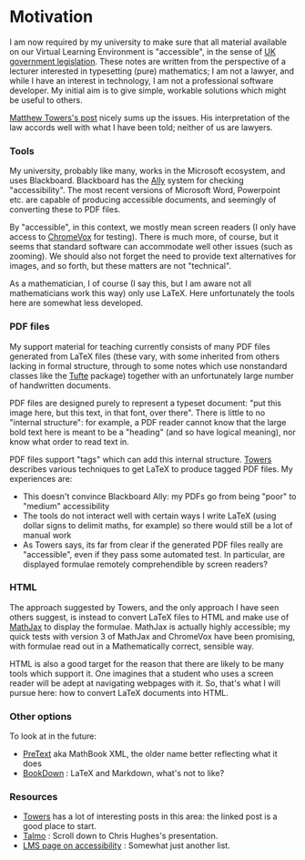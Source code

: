 # Motivation

I am now required by my university to make sure that all material available on our Virtual Learning Environment is "accessible", in the sense of [UK government legislation](https://www.legislation.gov.uk/uksi/2018/852/made).  These notes are written from the perspective of a lecturer interested in typesetting (pure) mathematics; I am not a lawyer, and while I have an interest in technology, I am not a professional software developer.  My initial aim is to give simple, workable solutions which might be useful to others.

[Matthew Towers's post](https://www.homepages.ucl.ac.uk/~ucahmto/elearning/latex/2019/05/06/accessibility-regulations.html) nicely sums up the issues.  His interpretation of the law accords well with what I have been told; neither of us are lawyers.


### Tools

My university, probably like many, works in the Microsoft ecosystem, and uses Blackboard.  Blackboard has the [Ally](https://www.blackboard.com/teaching-learning/accessibility-universal-design/blackboard-ally-lms) system for checking "accessibility".  The most recent versions of Microsoft Word, Powerpoint etc. are capable of producing accessible documents, and seemingly of converting these to PDF files.

By "accessible", in this context, we mostly mean screen readers (I only have access to [ChromeVox](http://www.chromevox.com/installing.html) for testing).  There is much more, of course, but it seems that standard software can accommodate well other issues (such as zooming).   We should also not forget the need to provide text alternatives for images, and so forth, but these matters are not "technical".

As a mathematician, I of course (I say this, but I am aware not all mathematicians work this way) only use LaTeX.  Here unfortunately the tools here are somewhat less developed.


### PDF files

My support material for teaching currently consists of many PDF files generated from LaTeX files (these vary, with some inherited from others lacking in formal structure, through to some notes which use nonstandard classes like the [Tufte](https://ctan.org/pkg/tufte-latex?lang=en) package) together with an unfortunately large number of handwritten documents.

PDF files are designed purely to represent a typeset document: "put this image here, but this text, in that font, over there".  There is little to no "internal structure": for example, a PDF reader cannot know that the large bold text here is meant to be a "heading" (and so have logical meaning), nor know what order to read text in.

PDF files support "tags" which can add this internal structure.  [Towers](https://www.homepages.ucl.ac.uk/~ucahmto/elearning/latex/2019/05/06/accessibility-regulations.html) describes various techniques to get LaTeX to produce tagged PDF files.  My experiences are:

- This doesn't convince Blackboard Ally: my PDFs go from being "poor" to "medium" accessibility
- The tools do not interact well with certain ways I write LaTeX (using dollar signs to delimit maths, for example) so there would still be a lot of manual work
- As Towers says, its far from clear if the generated PDF files really are "accessible", even if they pass some automated test.  In particular, are displayed formulae remotely comprehendible by screen readers?


### HTML

The approach suggested by Towers, and the only approach I have seen others suggest, is instead to convert LaTeX files to HTML and make use of [MathJax](https://www.mathjax.org/) to display the formulae.  MathJax is actually highly accessible; my quick tests with version 3 of MathJax and ChromeVox have been promising, with formulae read out in a Mathematically correct, sensible way.

HTML is also a good target for the reason that there are likely to be many tools which support it.  One imagines that a student who uses a screen reader will be adept at navigating webpages with it.  So, that's what I will pursue here: how to convert LaTeX documents into HTML.


### Other options

To look at in the future:

- [PreText](https://pretextbook.org/catalog.html) aka MathBook XML, the older name better reflecting what it does
- [BookDown](https://bookdown.org/) : LaTeX and Markdown, what's not to like?


### Resources

- [Towers](https://www.homepages.ucl.ac.uk/~ucahmto/elearning/latex/2019/05/06/accessibility-regulations.html) has a lot of interesting posts in this area: the linked post is a good place to start.
- [Talmo](http://talmo.uk/events.html) : Scroll down to Chris Hughes's presentation.
- [LMS page on accessibility](https://www.lms.ac.uk/policy/mathematics-and-accessibility) : Somewhat just another list.
